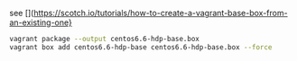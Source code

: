 see [](https://scotch.io/tutorials/how-to-create-a-vagrant-base-box-from-an-existing-one}

```bash
vagrant package --output centos6.6-hdp-base.box
vagrant box add centos6.6-hdp-base centos6.6-hdp-base.box --force
```
